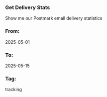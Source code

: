 ### Get Delivery Stats
Show me our Postmark email delivery statistics

### From: 
2025-05-01

### To: 
2025-05-15

### Tag:
tracking
